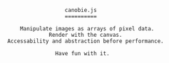                             canobie.js
                            ==========

              Manipulate images as arrays of pixel data. 
                       Render with the canvas. 
          Accessability and abstraction before performance.
        
                         Have fun with it. 
